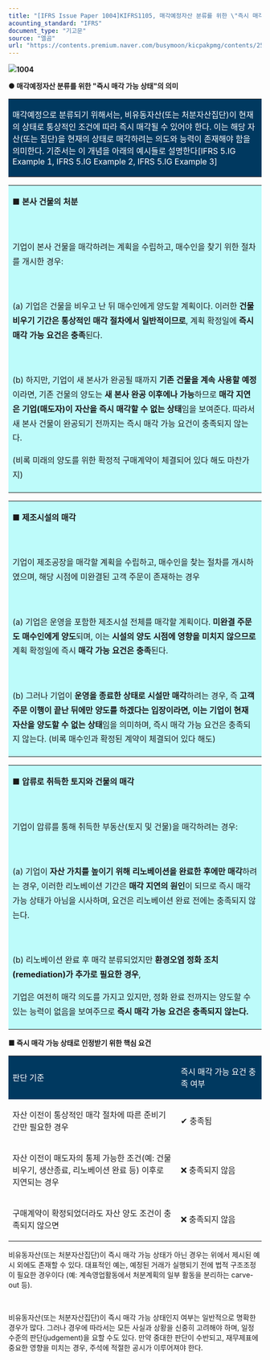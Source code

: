 ```yaml
---
title: "[IFRS Issue Paper 1004]KIFRS1105, 매각예정자산 분류를 위한 \"즉시 매각 가능 상태\"의 의미"
acounting_standard: "IFRS"
document_type: "기고문"
source: "엘곰"
url: "https://contents.premium.naver.com/busymoon/kicpakpmg/contents/250807185832251gc"
---
```

![](https://n2.news.naver.com/l.gif?type=content)**1004**

**● 매각예정자산 분류를 위한 "즉시 매각 가능 상태"의 의미**

<table style=""><tbody><tr><td colspan="3" rowspan="1" style="width: 100.0%; height: 129.0px;  background-color: #003960;"><div><p style=""><span style="color:#ffffff;">매각예정으로 분류되기 위해서는, 비유동자산(또는 처분자산집단)이 현재의 상태로 통상적인 조건에 따라 즉시 매각될 수 있어야 한다. 이는 해당 자산(또는 집단)을 현재의 상태로 매각하려는 의도와 능력이 존재해야 함을 의미한다. 기준서는 이 개념을 아래의 예시들로 설명한다[IFRS 5.IG Example 1, IFRS 5.IG Example 2, IFRS 5.IG Example 3]</span></p></div></td></tr></tbody></table>

<table style=""><tbody><tr><td colspan="3" rowspan="1" style="width: 100.0%; height: 129.0px;  background-color: #bdfbfa;"><div><p style="line-height:1.8;"><span style=""><b>■ 본사 건물의 처분</b></span></p></div><div><p style="line-height:1.8;"><span style="">​</span></p></div><div><p style="line-height:1.8;"><span style="">기업이 본사 건물을 매각하려는 계획을 수립하고, 매수인을 찾기 위한 절차를 개시한 경우:</span></p></div><div><p style="line-height:1.8;"><span style="">​</span></p></div><div><p style="line-height:1.8;"><span style="">(a) 기업은 건물을 비우고 난 뒤 매수인에게 양도할 계획이다. 이러한 </span><span style=""><b>건물 비우기 기간은 통상적인 매각 절차에서 일반적이므로</b></span><span style="">, 계획 확정일에 </span><span style=""><b>즉시 매각 가능 요건은 충족</b></span><span style="">된다.</span></p></div><div><p style="line-height:1.8;"><span style="">​</span></p></div><div><p style="line-height:1.8;"><span style="">(b) 하지만, 기업이 새 본사가 완공될 때까지 </span><span style=""><b>기존 건물을 계속 사용할 예정</b></span><span style="">이라면, 기존 건물의 양도는 </span><span style=""><b>새 본사 완공 이후에나 가능</b></span><span style="">하므로 </span><span style=""><b>매각 지연은 기업(매도자)이 자산을 즉시 매각할 수 없는 상태</b></span><span style="">임을 보여준다. 따라서 새 본사 건물이 완공되기 전까지는 즉시 매각 가능 요건이 충족되지 않는다.</span></p></div><div><p style="line-height:1.8;"><span style="">(비록 미래의 양도를 위한 확정적 구매계약이 체결되어 있다 해도 마찬가지)</span></p></div></td></tr></tbody></table>

<table style=""><tbody><tr><td colspan="3" rowspan="1" style="width: 100.0%; height: 129.0px;  background-color: #bdfbfa;"><div><p style="line-height:1.8;"><span style=""><b>■ 제조시설의 매각</b></span></p></div><div><p style="line-height:1.8;"><span style=""><b>​</b></span></p></div><div><p style="line-height:1.8;"><span style="">기업이 제조공장을 매각할 계획을 수립하고, 매수인을 찾는 절차를 개시하였으며, 해당 시점에 미완결된 고객 주문이 존재하는 경우</span></p></div><div><p style="line-height:1.8;"><span style="">​</span></p></div><div><p style="line-height:1.8;"><span style="">(a) 기업은 운영을 포함한 제조시설 전체를 매각할 계획이다. </span><span style=""><b>미완결 주문도 매수인에게 양도</b></span><span style="">되며, 이는 </span><span style=""><b>시설의 양도 시점에 영향을 미치지 않으므로</b></span><span style=""> 계획 확정일에 즉시 </span><span style=""><b>매각 가능 요건은 충족</b></span><span style="">된다.</span></p></div><div><p style="line-height:1.8;"><span style="">​</span></p></div><div><p style="line-height:1.8;"><span style="">(b) 그러나 기업이 </span><span style=""><b>운영을 종료한 상태로 시설만 매각</b></span><span style="">하려는 경우, 즉 </span><span style=""><b>고객 주문 이행이 끝난 뒤에만 양도를 하겠다는 입장이라면, 이는 기업이 현재 자산을 양도할 수 없는 상태</b></span><span style="">임을 의미하며, 즉시 매각 가능 요건은 충족되지 않는다. (비록 매수인과 확정된 계약이 체결되어 있다 해도)</span></p></div></td></tr></tbody></table>

<table style=""><tbody><tr><td colspan="3" rowspan="1" style="width: 100.0%; height: 129.0px;  background-color: #bdfbfa;"><div><p style="line-height:1.8;"><span style=""><b>■ 압류로 취득한 토지와 건물의 매각</b></span><span style=""><b>​</b></span></p></div><div><p style="line-height:1.8;"><span style="">​</span></p></div><div><p style="line-height:1.8;"><span style="">기업이 압류를 통해 취득한 부동산(토지 및 건물)을 매각하려는 경우:</span></p></div><div><p style="line-height:1.8;"><span style="">​</span></p></div><div><p style="line-height:1.8;"><span style="">(a) 기업이 </span><span style=""><b>자산 가치를 높이기 위해 리노베이션을 완료한 후에만 매각</b></span><span style="">하려는 경우, 이러한 리노베이션 기간은 </span><span style=""><b>매각 지연의 원인</b></span><span style="">이 되므로 즉시 매각 가능 상태가 아님을 시사하며, 요건은 리노베이션 완료 전에는 충족되지 않는다.</span></p></div><div><p style="line-height:1.8;"><span style="">​</span></p></div><div><p style="line-height:1.8;"><span style="">(b) 리노베이션 완료 후 매각 분류되었지만 </span><span style=""><b>환경오염 정화 조치(remediation)가 추가로 필요한 경우</b></span><span style="">,</span></p></div><div><p style="line-height:1.8;"><span style="">기업은 여전히 매각 의도를 가지고 있지만, 정화 완료 전까지는 양도할 수 있는 능력이 없음을 보여주므로 </span><span style=""><b>즉시 매각 가능 요건은 충족되지 않는다.</b></span></p></div></td></tr></tbody></table>

**■ 즉시 매각 가능 상태로 인정받기 위한 핵심 요건**

<table style=""><tbody><tr><td colspan="1" rowspan="1" style="width: 66.47%; height: 40.0px;  background-color: #003960;"><div><p style=""><span style="color:#ffffff;">판단 기준</span></p></div></td><td colspan="1" rowspan="1" style="width: 33.53%; height: 40.0px;  background-color: #003960;"><div><p style=""><span style="color:#ffffff;">즉시 매각 가능 요건 충족 여부</span></p></div></td></tr><tr><td colspan="1" rowspan="1" style="width: 66.47%; height: 40.0px;  "><div><p style=""><span style="">자산 이전이 </span><span style="">통상적인 매각 절차</span><span style="">에 따른 준비기간만 필요한 경우</span></p></div></td><td colspan="1" rowspan="1" style="width: 33.53%; height: 40.0px;  "><div><p style=""><span style="">✔ 충족됨</span></p></div></td></tr><tr><td colspan="1" rowspan="1" style="width: 66.47%; height: 40.0px;  "><div><p style=""><span style="">자산 이전이 </span><span style="">매도자의 통제 가능한 조건(예: 건물 비우기, 생산종료, 리노베이션 완료 등)</span><span style=""> 이후로 지연되는 경우</span></p></div></td><td colspan="1" rowspan="1" style="width: 33.53%; height: 40.0px;  "><div><p style=""><span style="">❌ 충족되지 않음</span></p></div></td></tr><tr><td colspan="1" rowspan="1" style="width: 66.47%; height: 40.0px;  "><div><p style=""><span style="">구매계약이 확정되었더라도</span><span style=""> 자산 양도 조건이 충족되지 않으면</span></p></div></td><td colspan="1" rowspan="1" style="width: 33.53%; height: 40.0px;  "><div><p style=""><span style="">❌ 충족되지 않음</span></p></div></td></tr></tbody></table>

비유동자산(또는 처분자산집단)이 즉시 매각 가능 상태가 아닌 경우는 위에서 제시된 예시 외에도 존재할 수 있다. 대표적인 예는, 예정된 거래가 실행되기 전에 법적 구조조정이 필요한 경우이다 (예: 계속영업활동에서 처분계획의 일부 활동을 분리하는 carve-out 등).

​

비유동자산(또는 처분자산집단)이 즉시 매각 가능 상태인지 여부는 일반적으로 명확한 경우가 많다. 그러나 경우에 따라서는 모든 사실과 상황을 신중히 고려해야 하며, 일정 수준의 판단(judgement)을 요할 수도 있다. 만약 중대한 판단이 수반되고, 재무제표에 중요한 영향을 미치는 경우, 주석에 적절한 공시가 이루어져야 한다.